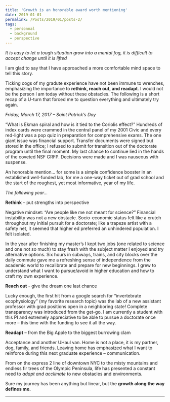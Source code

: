 ```yaml
---
title: 'Growth is an honorable award worth mentioning'
date: 2019-01-01
permalink: /Posts/2019/01/posts-2/
tags:
  - personnal
  - background
  - perspective
---
```


*It is easy to let a tough situation grow into a mental fog, it is difficult to accept change until it is lifted*

I am glad to say that I have approached a more comfortable mind space to tell this story.

Ticking cogs of my gradute experience have not been immune to wrenches, emphasizing the importance to **rethink, reach out, and readapt**. I would not be the person I am today without these obstacles. The following is a short recap of a U-turn that forced me to question everything and ultimately try again.

_Friday, March 17, 2017 – Saint Patrick’s Day_

“What is Ekman spiral and how is it tied to the Coriolis effect?” Hundreds of index cards were crammed in the central panel of my 2001 Civic and every red-light was a pop quiz in preparation for comprehensive exams. The one giant issue was financial support. Transfer documents were signed but stored in the office; I refused to submit for transition out of the doctorate program until the final moment. My last chance to continue lied in the hands of the coveted NSF GRFP. Decisions were made and I was nauseous with suspense.

An honorable mention… for some is a simple confidence booster in an established well-funded lab, for me a one-way ticket out of grad school and the start of the roughest, yet most informative, year of my life.

_The following year…_

**Rethink** – put strengths into perspective

Negative mindset: “Are people like me not meant for science?”
Financial instability was not a new obstacle. Socio-economic status felt like a crutch throughout my initial pursuit for a doctorate; like a trapeze artist with a safety net, it seemed that higher ed preferred an unhindered population. I felt isolated.

In the year after finishing my master’s I kept two jobs (one related to science and one not so much) to stay fresh with the subject matter I enjoyed and try alternative options. Six hours in subways, trains, and city blocks over the daily commute gave me a refreshing sense of independence from the academic world to recalibrate and prepare for new beginnings. I grew to understand what I want to pursue/avoid in higher education and how to craft my own experience.

**Reach out** - give the dream one last chance

Lucky enough, the first hit from a google search for “invertebrate ecophysiology” (my favorite research topic) was the lab of a new assistant professor with grad positions open in a neighboring state! Complete transparency was introduced from the get-go. I am currently a student with this PI and extremely appreciative to be able to pursue a doctorate once more – this time with the funding to see it all the way.

**Readapt** – from the Big Apple to the biggest burrowing clam

Acceptance and another UHaul van. Home is not a place, it is my partner, dog, family, and friends. Leaving home has emphasized what I want to reinforce during this next graduate experience – communication.

From on the express 2 line of downtown NYC to the misty mountains and endless fir trees of the Olympic Peninsula, life has presented a constant need to _adapt and acclimate_ to new obstacles and environments.

Sure my journey has been anything but linear, but the **growth along the way defines me.**

------
